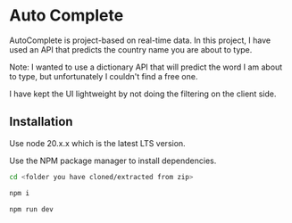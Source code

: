 # Auto Complete

AutoComplete is project-based on real-time data. In this project, I have used an API that predicts the country name you are about to type.

Note: I wanted to use a dictionary API that will predict the word I am about to type, but unfortunately I couldn't find a free one.

I have kept the UI lightweight by not doing the filtering on the client side.

## Installation

Use node 20.x.x which is the latest LTS version.

Use the NPM package manager to install dependencies.

```bash
cd <folder you have cloned/extracted from zip>

npm i

npm run dev
```
